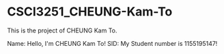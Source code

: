 # CSCI3251_CHEUNG-Kam-To

This is the project of CHEUNG Kam To.

Name: Hello, I'm CHEUNG Kam To!
SID: My Student number is 1155195147! 